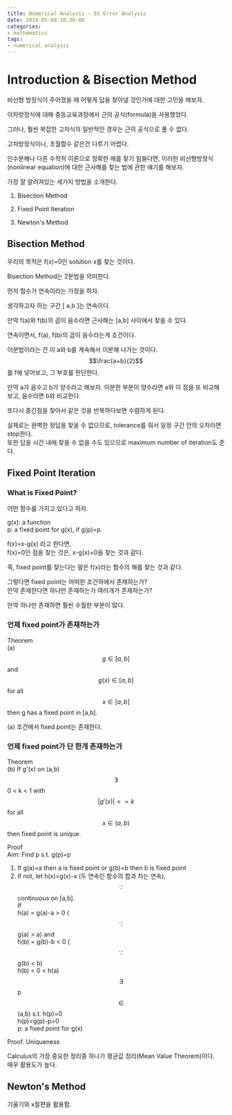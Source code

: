 ```yaml
---
title: Numerical Analysis - 03 Error Analysis
date: 2019-05-08 16:30:00
categories:
- mathematics
tags:
- numerical analysis
---
```


# Introduction & Bisection Method

비선형 방정식이 주어졌을 때 어떻게 답을 찾아낼 것인가에 대한 고민을 해보자.  

이차방정식에 대해 중등교육과정에서 근의 공식(formula)을 사용했었다.  

그러나, 훨씬 복잡한 고차식의 일반적인 경우는 근의 공식으로 풀 수 없다.  

고차방정식이나, 초월함수 같은건 다루기 어렵다.  

인수분해나 다른 수학적 이론으로 정확한 해를 찾기 힘들다면, 이러한 비선형방정식(nonlinear equation)에 대한 근사해를 찾는 법에 관한 얘기를 해보자.  

가장 잘 알려져있는 세가지 방법을 소개한다.  

1. Bisection Method  

2. Fixed Point Iteration

3. Newton's Method

## Bisection Method
우리의 목적은 f(x)=0인 solution x를 찾는 것이다.  

Bisection Method는 2분법을 의미한다.  

먼저 함수가 연속이라는 가정을 하자.  

생각하고자 하는 구간 [ a,b ]는 연속이다.  

만약 f(a)와 f(b)의 곱이 음수라면 근사해는 [a,b] 사이에서 찾을 수 있다.  

연속이면서, f(a), f(b)의 곱이 음수라는게 조건이다.  

이분법이라는 건 이 a와 b를 계속해서 이분해 나가는 것이다.  
$$\frac{a+b}{2}$$를 f에 넣어보고, 그 부호를 판단한다.  

만약 a가 음수고 b가 양수라고 해보자. 이분한 부분이 양수라면 a와 이 점을 또 비교해보고, 음수라면 b와 비교한다.  

또다시 중간점을 찾아서 같은 것을 반복하다보면 수렴하게 된다.  

실제로는 완벽한 정답을 찾을 수 없으므로, tolerance를 줘서 일정 구간 안의 오차라면 stop한다.  
또한 답을 시간 내에 찾을 수 없을 수도 있으므로 maximum number of iteration도 준다.  

## Fixed Point Iteration

### What is Fixed Point?
어떤 함수를 가지고 있다고 하자.  

g(x): a function  
p: a fixed point for g(x), if g(p)=p  

f(x)=x-g(x) 라고 한다면,  
f(x)=0인 점을 찾는 것은, x-g(x)=0을 찾는 것과 같다.  

즉, fixed point를 찾는다는 말은 f(x)라는 함수의 해를 찾는 것과 같다.  

그렇다면 fixed point는 어떠한 조건하에서 존재하는가?  
만약 존재한다면 하나만 존재하는가 여러개가 존재하는가?  

만약 하나만 존재하면 훨씬 수월한 부분이 많다.  

### 언제 fixed point가 존재하는가  
Theorem  
(a) $$g \in [a,b]$$ and $$g(x) \in [a,b]$$ for all $$x \in [a,b]$$ then g has a fixed point in [a,b].

(a) 조건에서 fixed point는 존재한다.  

### 언제 fixed point가 단 한개 존재하는가
Theorem  
(b) If g'(x) on (a,b) $$\exists$$ 0 < k < 1 with $$|g'(x)| <= k$$ for all $$x \in (a,b)$$ then fixed point is unique.  

Proof  
Aim: Find p s.t. g(p)=p  
1) If g(a)=a then a is fixed point or g(b)=b then b is fixed point
2) If not, let h(x)=g(x)-x (두 연속인 함수의 합과 차는 연속), $$\because$$ continuous on [a,b].  
If    
h(a) = g(a)-a > 0 ($$\because$$ g(a) > a) and  
h(b) = g(b)-b < 0 ($$\because$$ g(b) < b)  
h(b) < 0 < h(a) $$\exists$$ p $$\in$$(a,b) s.t. h(p)=0  
h(p)=g(p)-p=0  
p: a fixed point for g(x)  

Proof. Uniqueness  

Calculus의 가장 중요한 정리중 하나가 평균값 정리(Mean Value Theorem)이다.  
매우 활용도가 높다.  

## Newton's Method
기울기와 x절편을 활용함.  